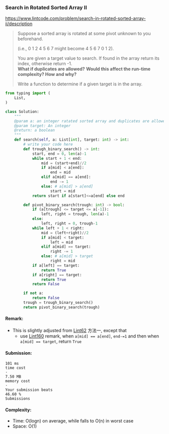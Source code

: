 ### Search in Rotated Sorted Array II
https://www.lintcode.com/problem/search-in-rotated-sorted-array-ii/description

>Suppose a sorted array is rotated at some pivot unknown to you beforehand.
>
>(i.e., 0 1 2 4 5 6 7 might become 4 5 6 7 0 1 2).
>
>You are given a target value to search. If found in the array return its index, otherwise return -1.\
>**What if duplicates are allowed?**
>**Would this affect the run-time complexity? How and why?**
>
>Write a function to determine if a given target is in the array.
```python
from typing import (
    List,
)

class Solution:
    """
    @param a: an integer ratated sorted array and duplicates are allowed
    @param target: An integer
    @return: a boolean 
    """
    def search(self, a: List[int], target: int) -> int:
        # write your code here
        def trough_binary_search() -> int:
            start, end = 0, len(a)-1
            while start + 1 < end:
                mid = (start+end)//2
                if a[mid] < a[end]:
                    end = mid
                elif a[mid] == a[end]:
                    end -= 1
                else: # a[mid] > a[end]
                    start = mid
            return start if a[start]<=a[end] else end

        def pivot_binary_search(trough: int) -> bool:
            if (a[trough] <= target <= a[-1]):
                left, right = trough, len(a)-1
            else:
                left, right = 0, trough-1
            while left + 1 < right:
                mid = (left+right)//2
                if a[mid] < target:
                    left = mid
                elif a[mid] == target:
                    right -= 1
                else: # a[mid] > target
                    right = mid
            if a[left] == target:
                return True
            if a[right] == target:
                return True
            return False

        if not a: 
            return False
        trough = trough_binary_search()
        return pivot_binary_search(trough)
```
#### Remark:
- This is slightly adjusted from [Lint62](https://github.com/chkao831/Algo_learning_notes/blob/main/BinarySearch/LintCode_62_Search-in-Rotated-Sorted-Array.md) 方法一, except that
  - use [Lint160](https://github.com/chkao831/Algo_learning_notes/blob/main/BinarySearch/LintCode_160_Find-Minimum-in-Rotated-Sorted-Array-II.md) remark, when `a[mid] == a[end]`, `end-=1` and then when `a[mid] == target`, return `True`
#### Submission:
```
101 ms
time cost
·
7.50 MB
memory cost
·
Your submission beats
46.60 %
Submissions
```
#### Complexity:
- Time: O(logn) on average, while falls to O(n) in worst case
- Space: O(1)
